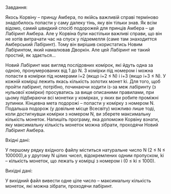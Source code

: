 Завдання: 

Якось Корвіну – принцу Амбера, по якійсь важливій справі терміново  знадобилось попасти у саму далеку тінь, яку він тільки знав. Як всім відомо, самий швидкий спосіб подорожей для принців Амбера – це Лабіринт Амбера. Але у Корвіна були настільки важливі справи, що він не хотів витрачати час на спуск у підземелля (саме там знаходиттся Амберський Лабіринт). Тому він вирішив скористатись Новим Лабіринтом, який намалював Дворкін. Але цей Лабіринт не такий простий, як здається…

Новий Лабіринт має вигляд послідовних комірок, які йдуть одна за одною, пронумерованих від 1 до N. З комірки під номером i можна попасти в комірки під номерами i+2 (якщо i+2 ≤ N) і i+3 (якщо i+3 ≤ N). У кожній комірці лежить якась кількість золотих монет ki. Для того, щоб пройти лабіринт, потрібно, починаючи ходити із-за меж лабіринту (з нульової комірки) просуватись за вище описаними правилами, при цьому підбираючи всі монетки у комірках, у яких ви робите проміжні зупинки. Кінцевна мета подорожі – попасти у комірку з номером N. Подальша подорож (у довільне місце Всесвіту) можливо лише тоді, коли достигнувши комірки з номером N, ви зберете максимальну кількість монеток. Напишіть програму, яка допоможе Корвіну взнати, яку максимальну кількість монеток можна зібрати, проходячи Новий Лабіринт Амбера.

Вхідні дані:

У першому рядку вхідного файлу міститься натуральне число N (2 ≤ N ≤ 100000),а у другому N цілих чисел, відокремлених одним пропуском,  ki – кількість монеток, що лежать у комірці з номером i (0 ≤  ki ≤ 1000).

Вихідні дані:

У вихідний файл вивести одне ціле число – максимальну кількість монеток, які можна зібрати, проходячи лабіринт.